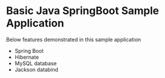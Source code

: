 # Basic Java SpringBoot Sample Application
Below features demonstrated in this sample application
- Spring Boot
- Hibernate
- MySQL database
- Jackson databind 
